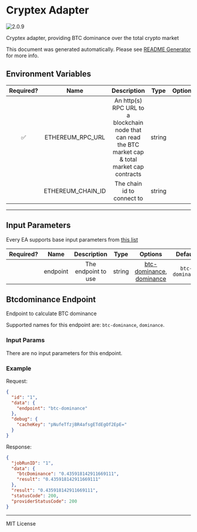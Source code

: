 # Cryptex Adapter

![2.0.9](https://img.shields.io/github/package-json/v/smartcontractkit/external-adapters-js?filename=packages/sources/cryptex/package.json)

Cryptex adapter, providing BTC dominance over the total crypto market

This document was generated automatically. Please see [README Generator](../../scripts#readme-generator) for more info.

## Environment Variables

| Required? |       Name        |                                              Description                                              |  Type  | Options | Default |
| :-------: | :---------------: | :---------------------------------------------------------------------------------------------------: | :----: | :-----: | :-----: |
|    ✅     | ETHEREUM_RPC_URL  | An http(s) RPC URL to a blockchain node that can read the BTC market cap & total market cap contracts | string |         |         |
|           | ETHEREUM_CHAIN_ID |                                      The chain id to connect to                                       | string |         |   `1`   |

---

## Input Parameters

Every EA supports base input parameters from [this list](../../core/bootstrap#base-input-parameters)

| Required? |   Name   |     Description     |  Type  |                                   Options                                    |     Default     |
| :-------: | :------: | :-----------------: | :----: | :--------------------------------------------------------------------------: | :-------------: |
|           | endpoint | The endpoint to use | string | [btc-dominance](#btcdominance-endpoint), [dominance](#btcdominance-endpoint) | `btc-dominance` |

## Btcdominance Endpoint

Endpoint to calculate BTC dominance

Supported names for this endpoint are: `btc-dominance`, `dominance`.

### Input Params

There are no input parameters for this endpoint.

### Example

Request:

```json
{
  "id": "1",
  "data": {
    "endpoint": "btc-dominance"
  },
  "debug": {
    "cacheKey": "pNufeTfzjBR4afsgETdEgOf2EpE="
  }
}
```

Response:

```json
{
  "jobRunID": "1",
  "data": {
    "btcDominance": "0.435918142911669111",
    "result": "0.435918142911669111"
  },
  "result": "0.435918142911669111",
  "statusCode": 200,
  "providerStatusCode": 200
}
```

---

MIT License
